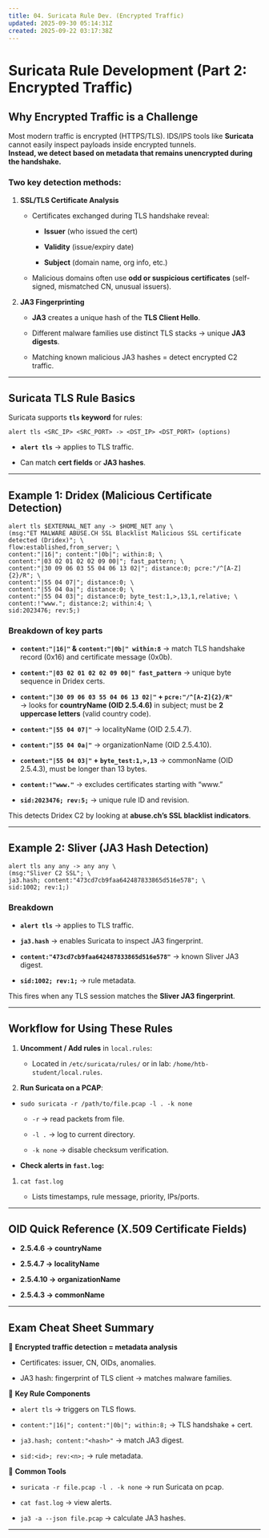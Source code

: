 ```yaml
---
title: 04. Suricata Rule Dev. (Encrypted Traffic)
updated: 2025-09-30 05:14:31Z
created: 2025-09-22 03:17:38Z
---
```


# Suricata Rule Development (Part 2: Encrypted Traffic)

## Why Encrypted Traffic is a Challenge

Most modern traffic is encrypted (HTTPS/TLS). IDS/IPS tools like **Suricata** cannot easily inspect payloads inside encrypted tunnels.  
**Instead, we detect based on metadata that remains unencrypted during the handshake.**

### Two key detection methods:

1.  **SSL/TLS Certificate Analysis**
    
    - Certificates exchanged during TLS handshake reveal:
        
        - **Issuer** (who issued the cert)
            
        - **Validity** (issue/expiry date)
            
        - **Subject** (domain name, org info, etc.)
            
    - Malicious domains often use **odd or suspicious certificates** (self-signed, mismatched CN, unusual issuers).
        
2.  **JA3 Fingerprinting**
    
    - **JA3** creates a unique hash of the **TLS Client Hello**.
        
    - Different malware families use distinct TLS stacks → unique **JA3 digests**.
        
    - Matching known malicious JA3 hashes = detect encrypted C2 traffic.
        

* * *

## Suricata TLS Rule Basics

Suricata supports **`tls` keyword** for rules:

`alert tls <SRC_IP> <SRC_PORT> -> <DST_IP> <DST_PORT> (options)`

- **`alert tls`** → applies to TLS traffic.
    
- Can match **cert fields** or **JA3 hashes**.
    

* * *

## Example 1: Dridex (Malicious Certificate Detection)

```
alert tls $EXTERNAL_NET any -> $HOME_NET any \
(msg:"ET MALWARE ABUSE.CH SSL Blacklist Malicious SSL certificate detected (Dridex)"; \
flow:established,from_server; \
content:"|16|"; content:"|0b|"; within:8; \
content:"|03 02 01 02 02 09 00|"; fast_pattern; \
content:"|30 09 06 03 55 04 06 13 02|"; distance:0; pcre:"/^[A-Z]{2}/R"; \
content:"|55 04 07|"; distance:0; \
content:"|55 04 0a|"; distance:0; \
content:"|55 04 03|"; distance:0; byte_test:1,>,13,1,relative; \
content:!"www."; distance:2; within:4; \
sid:2023476; rev:5;)

```

### Breakdown of key parts

- **`content:"|16|"` & `content:"|0b|" within:8`** → match TLS handshake record (0x16) and certificate message (0x0b).
    
- **`content:"|03 02 01 02 02 09 00|" fast_pattern`** → unique byte sequence in Dridex certs.
    
- **`content:"|30 09 06 03 55 04 06 13 02|"` + `pcre:"/^[A-Z]{2}/R"`**  
    → looks for **countryName (OID 2.5.4.6)** in subject; must be **2 uppercase letters** (valid country code).
    
- **`content:"|55 04 07|"`** → localityName (OID 2.5.4.7).
    
- **`content:"|55 04 0a|"`** → organizationName (OID 2.5.4.10).
    
- **`content:"|55 04 03|"` + `byte_test:1,>,13`** → commonName (OID 2.5.4.3), must be longer than 13 bytes.
    
- **`content:!"www."`** → excludes certificates starting with “www.”
    
- **`sid:2023476; rev:5;`** → unique rule ID and revision.
    

This detects Dridex C2 by looking at **abuse.ch’s SSL blacklist indicators**.

* * *

## Example 2: Sliver (JA3 Hash Detection)

```
alert tls any any -> any any \
(msg:"Sliver C2 SSL"; \
ja3.hash; content:"473cd7cb9faa642487833865d516e578"; \
sid:1002; rev:1;)

```

### Breakdown

- **`alert tls`** → applies to TLS traffic.
    
- **`ja3.hash`** → enables Suricata to inspect JA3 fingerprint.
    
- **`content:"473cd7cb9faa642487833865d516e578"`** → known Sliver JA3 digest.
    
- **`sid:1002; rev:1;`** → rule metadata.
    

This fires when any TLS session matches the **Sliver JA3 fingerprint**.

* * *

## Workflow for Using These Rules

1.  **Uncomment / Add rules** in `local.rules`:
    
    - Located in `/etc/suricata/rules/` or in lab: `/home/htb-student/local.rules`.
2.  **Run Suricata on a PCAP**:
    

- `sudo suricata -r /path/to/file.pcap -l . -k none`
    
    - `-r` → read packets from file.
        
    - `-l .` → log to current directory.
        
    - `-k none` → disable checksum verification.
        
- **Check alerts in `fast.log`:**
    

1.  `cat fast.log`
    
    - Lists timestamps, rule message, priority, IPs/ports.

* * *

## OID Quick Reference (X.509 Certificate Fields)

- **2.5.4.6 → countryName**
    
- **2.5.4.7 → localityName**
    
- **2.5.4.10 → organizationName**
    
- **2.5.4.3 → commonName**
    

* * *

## Exam Cheat Sheet Summary

🔹 **Encrypted traffic detection = metadata analysis**

- Certificates: issuer, CN, OIDs, anomalies.
    
- JA3 hash: fingerprint of TLS client → matches malware families.
    

🔹 **Key Rule Components**

- `alert tls` → triggers on TLS flows.
    
- `content:"|16|"; content:"|0b|"; within:8;` → TLS handshake + cert.
    
- `ja3.hash; content:"<hash>"` → match JA3 digest.
    
- `sid:<id>; rev:<n>;` → rule metadata.
    

🔹 **Common Tools**

- `suricata -r file.pcap -l . -k none` → run Suricata on pcap.
    
- `cat fast.log` → view alerts.
    
- `ja3 -a --json file.pcap` → calculate JA3 hashes.
    

* * *

&nbsp;